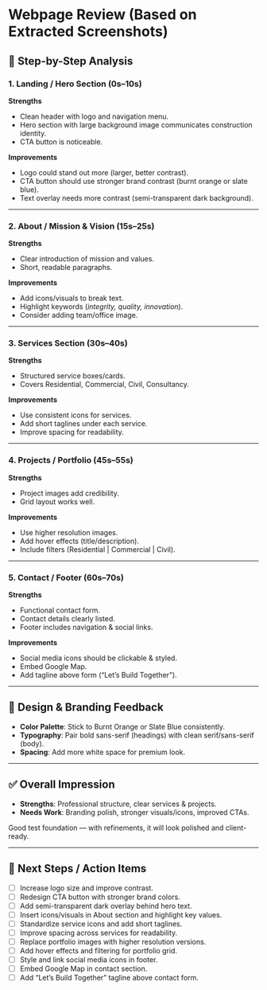 # Webpage Review (Based on Extracted Screenshots)

## 🔎 Step-by-Step Analysis

### 1. Landing / Hero Section (0s–10s)
**Strengths**
- Clean header with logo and navigation menu.  
- Hero section with large background image communicates construction identity.  
- CTA button is noticeable.  

**Improvements**
- Logo could stand out more (larger, better contrast).  
- CTA button should use stronger brand contrast (burnt orange or slate blue).  
- Text overlay needs more contrast (semi-transparent dark background).  

---

### 2. About / Mission & Vision (15s–25s)
**Strengths**
- Clear introduction of mission and values.  
- Short, readable paragraphs.  

**Improvements**
- Add icons/visuals to break text.  
- Highlight keywords (*integrity, quality, innovation*).  
- Consider adding team/office image.  

---

### 3. Services Section (30s–40s)
**Strengths**
- Structured service boxes/cards.  
- Covers Residential, Commercial, Civil, Consultancy.  

**Improvements**
- Use consistent icons for services.  
- Add short taglines under each service.  
- Improve spacing for readability.  

---

### 4. Projects / Portfolio (45s–55s)
**Strengths**
- Project images add credibility.  
- Grid layout works well.  

**Improvements**
- Use higher resolution images.  
- Add hover effects (title/description).  
- Include filters (Residential | Commercial | Civil).  

---

### 5. Contact / Footer (60s–70s)
**Strengths**
- Functional contact form.  
- Contact details clearly listed.  
- Footer includes navigation & social links.  

**Improvements**
- Social media icons should be clickable & styled.  
- Embed Google Map.  
- Add tagline above form (“Let’s Build Together”).  

---

## 🎨 Design & Branding Feedback
- **Color Palette**: Stick to Burnt Orange or Slate Blue consistently.  
- **Typography**: Pair bold sans-serif (headings) with clean serif/sans-serif (body).  
- **Spacing**: Add more white space for premium look.  

---

## ✅ Overall Impression
- **Strengths**: Professional structure, clear services & projects.  
- **Needs Work**: Branding polish, stronger visuals/icons, improved CTAs.  

Good test foundation — with refinements, it will look polished and client-ready.  

---

## 📌 Next Steps / Action Items
- [ ] Increase logo size and improve contrast.  
- [ ] Redesign CTA button with stronger brand colors.  
- [ ] Add semi-transparent dark overlay behind hero text.  
- [ ] Insert icons/visuals in About section and highlight key values.  
- [ ] Standardize service icons and add short taglines.  
- [ ] Improve spacing across services for readability.  
- [ ] Replace portfolio images with higher resolution versions.  
- [ ] Add hover effects and filtering for portfolio grid.  
- [ ] Style and link social media icons in footer.  
- [ ] Embed Google Map in contact section.  
- [ ] Add “Let’s Build Together” tagline above contact form.  
